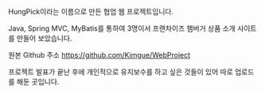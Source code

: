 HungPick이라는 이름으로 만든 협업 웹 프로젝트입니다.

Java, Spring MVC, MyBatis를 통하여 3명이서 프랜차이즈 햄버거 상품 소개 사이트를 만들어 보았습니다.

원본 Github 주소
https://github.com/Kimgue/WebProject

프로젝트 발표가 끝난 후에 개인적으로 유지보수를 하고 싶은 것들이 있어 따로 업로드를 해둔 곳입니다. 
